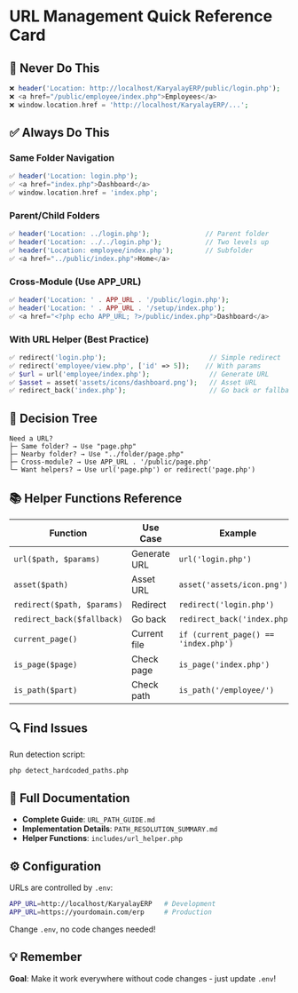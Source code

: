 # URL Management Quick Reference Card

## 🚫 Never Do This
```php
❌ header('Location: http://localhost/KaryalayERP/public/login.php');
❌ <a href="/public/employee/index.php">Employees</a>
❌ window.location.href = 'http://localhost/KaryalayERP/...';
```

## ✅ Always Do This

### Same Folder Navigation
```php
✅ header('Location: login.php');
✅ <a href="index.php">Dashboard</a>
✅ window.location.href = 'index.php';
```

### Parent/Child Folders
```php
✅ header('Location: ../login.php');              // Parent folder
✅ header('Location: ../../login.php');           // Two levels up
✅ header('Location: employee/index.php');        // Subfolder
✅ <a href="../public/index.php">Home</a>
```

### Cross-Module (Use APP_URL)
```php
✅ header('Location: ' . APP_URL . '/public/login.php');
✅ header('Location: ' . APP_URL . '/setup/index.php');
✅ <a href="<?php echo APP_URL; ?>/public/index.php">Dashboard</a>
```

### With URL Helper (Best Practice)
```php
✅ redirect('login.php');                          // Simple redirect
✅ redirect('employee/view.php', ['id' => 5]);    // With params
✅ $url = url('employee/index.php');               // Generate URL
✅ $asset = asset('assets/icons/dashboard.png');   // Asset URL
✅ redirect_back('index.php');                     // Go back or fallback
```

## 🎯 Decision Tree

```
Need a URL?
├─ Same folder? → Use "page.php"
├─ Nearby folder? → Use "../folder/page.php"
├─ Cross-module? → Use APP_URL . '/public/page.php'
└─ Want helpers? → Use url('page.php') or redirect('page.php')
```

## 📚 Helper Functions Reference

| Function | Use Case | Example |
|----------|----------|---------|
| `url($path, $params)` | Generate URL | `url('login.php')` |
| `asset($path)` | Asset URL | `asset('assets/icon.png')` |
| `redirect($path, $params)` | Redirect | `redirect('login.php')` |
| `redirect_back($fallback)` | Go back | `redirect_back('index.php')` |
| `current_page()` | Current file | `if (current_page() == 'index.php')` |
| `is_page($page)` | Check page | `is_page('index.php')` |
| `is_path($part)` | Check path | `is_path('/employee/')` |

## 🔍 Find Issues

Run detection script:
```bash
php detect_hardcoded_paths.php
```

## 📖 Full Documentation

- **Complete Guide**: `URL_PATH_GUIDE.md`
- **Implementation Details**: `PATH_RESOLUTION_SUMMARY.md`
- **Helper Functions**: `includes/url_helper.php`

## ⚙️ Configuration

URLs are controlled by `.env`:
```bash
APP_URL=http://localhost/KaryalayERP   # Development
APP_URL=https://yourdomain.com/erp     # Production
```

Change `.env`, no code changes needed!

## 💡 Remember

**Goal**: Make it work everywhere without code changes - just update `.env`!
